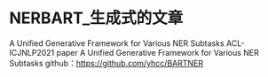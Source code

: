 # NERBART_生成式的文章
A Unified Generative Framework for Various NER Subtasks   ACL-ICJNLP2021 paper A Unified Generative Framework for Various NER Subtasks
github：https://github.com/yhcc/BARTNER


